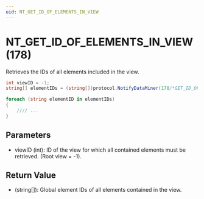 ```yaml
---
uid: NT_GET_ID_OF_ELEMENTS_IN_VIEW 
---
```


# NT_GET_ID_OF_ELEMENTS_IN_VIEW (178)

Retrieves the IDs of all elements included in the view.

```csharp
int viewID = -1;
string[] elementIDs = (string[])protocol.NotifyDataMiner(178/*GET_ID_OF_ELEMENTS_IN_VIEW*/ , viewID, null);

foreach (string elementID in elementIDs)
{
    //// ...
}
```

## Parameters

- viewID (int): ID of the view for which all contained elements must be retrieved. (Root view = -1).

## Return Value

- (string[]): Global element IDs of all elements contained in the view.
